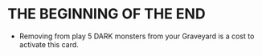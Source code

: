 
# THE BEGINNING OF THE END

*   Removing from play 5 DARK monsters from your Graveyard is a cost to activate this card.

  